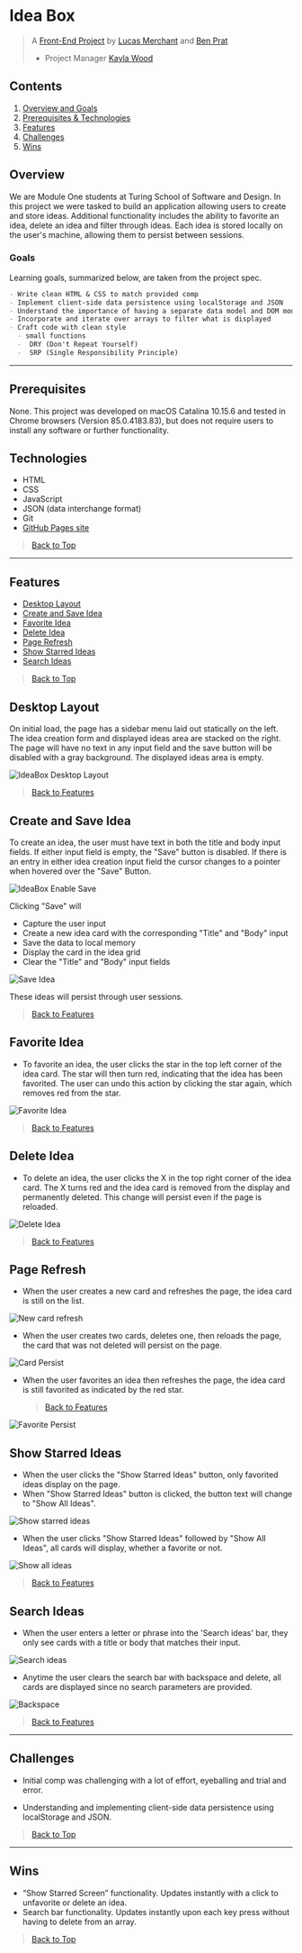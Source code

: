 #  Idea Box  
> A [Front-End Project](https://github.com/lbmerchant93/ideabox-boilerplate) by [Lucas Merchant](https://github.com/lbmerchant93) and [Ben Prat ](https://github.com/benjaminprat) 
> * Project Manager [Kayla Wood ](https://github.com/kaylaewood) 

## Contents
1. [Overview and Goals](#overview)
1. [ Prerequisites & Technologies](#prerequisites)
1. [Features](#features)
1. [Challenges](#challenges)
1. [Wins](#wins)


## Overview 
We are Module One students at Turing School of Software and Design. In this project we were tasked to build an application allowing users to create and store ideas. Additional functionality includes the ability to favorite an idea, delete an idea and filter through ideas. Each idea is stored locally on the user's machine, allowing them to persist between sessions. 

### Goals

Learning goals, summarized below, are taken from the  project spec.

``` Markdown
- Write clean HTML & CSS to match provided comp
- Implement client-side data persistence using localStorage and JSON
- Understand the importance of having a separate data model and DOM model
- Incorporate and iterate over arrays to filter what is displayed
- Craft code with clean style
  - small functions 
  -  DRY (Don't Repeat Yourself) 
  -  SRP (Single Responsibility Principle) 
```






---
 ## Prerequisites 

None. This project was developed on macOS Catalina 10.15.6 and tested in Chrome browsers (Version 85.0.4183.83), but does not require users to install any software or further functionality.


 ## Technologies

  - HTML
  - CSS
  - JavaScript
  - JSON (data interchange format)
  - Git
  -  [GitHub Pages site](https://lbmerchant93.github.io/ideabox-boilerplate/)


 >[Back to Top](#idea-box)

---
## Features

+ [Desktop Layout](#desktop-layout)
+ [Create and Save Idea](#create-and-save-idea)
+ [Favorite  Idea](#favorite-idea)
+ [Delete  Idea](#delete-idea)
+ [Page Refresh ](#page-refresh)
+ [Show Starred Ideas](#show-starred-ideas)
+ [Search Ideas](#search-ideas)

>[Back to Top](#idea-box)


## Desktop Layout

On initial load, the page has a sidebar menu laid out statically on the left. The idea creation form and displayed ideas area are stacked on the right. The page will have no text in any input field and the save button will be disabled with a gray background. The displayed ideas area is empty. 

![IdeaBox Desktop Layout](https://media.giphy.com/media/dDZJDiHR1KpUJHv9le/giphy.gif "IdeaBox Desktop Layout")

> [Back to Features](#features)

## Create and Save Idea

To create an idea, the user must have text in both the title and body input fields. If either input field is empty, the "Save" button is disabled.  If there is an entry in either idea creation input field the cursor changes to a pointer when hovered over the "Save" Button.

![IdeaBox Enable Save](https://media.giphy.com/media/2OoBukYz8YZpNxb3Sl/giphy.gif "Enable save")

Clicking "Save" will
  - Capture the user input
  - Create a new idea card with the corresponding "Title" and "Body" input 
  - Save the data to local memory
  - Display the card in the idea grid
  - Clear the "Title" and "Body" input fields

![Save Idea](https://media.giphy.com/media/i2PKIeRLAjWcOJldA0/giphy.gif "Save Idea")



These ideas will persist through user sessions.

> [Back to Features](#features)

## Favorite Idea
+ To favorite an idea, the user clicks the star in the top left corner of the idea card. The star will then turn red, indicating that the idea has been favorited. The user can undo this action by clicking the star again, which removes red from the star. 

![Favorite Idea](https://media.giphy.com/media/bvqQuP8g7BebPuvlTK/giphy.gif "Favorite Idea")

>[Back to Features](#features)
## Delete  Idea

+  To delete an idea, the user clicks the X in the top right corner of the idea card. The X turns red and the idea card is removed from the display and permanently deleted. This change will persist even if the page is reloaded.

![Delete Idea](https://media.giphy.com/media/LGW7HZMEkmyhFfvDxI/giphy.gif "Delete Idea")

>[Back to Features](#features)

## Page Refresh

+ When the user creates a new card and refreshes the page, the idea card is still on the list.
 
![New card refresh](https://media.giphy.com/media/LGW7HZMEkmyhFfvDxI/giphy.gif "New card refresh")

+ When the user creates two cards, deletes one, then reloads the page, the card that was not deleted will persist on the page.

![Card Persist](https://media.giphy.com/media/FUqGjg34KpnW4qdsGz/giphy.gif "Card persist")
+ When the user favorites an idea then refreshes the page, the idea card is still favorited as indicated by the red star. 
  >[Back to Features](#features)
  >
![Favorite Persist](https://media.giphy.com/media/gmzc3w0lgj45Dv0aBB/giphy.gif "Favorite persist")
## Show Starred Ideas
+ When the user clicks the "Show Starred Ideas" button, only favorited ideas display on the page.
+  When "Show Starred Ideas" button is clicked, the button text will change to "Show All Ideas".

![Show starred ideas](https://media.giphy.com/media/fmoeUHPDCC2G5l8hma/giphy.gif "Show starred ideas")


+ When the user clicks "Show Starred Ideas" followed by "Show All Ideas", all cards will display, whether a favorite or not.

![Show all ideas](https://media.giphy.com/media/7DxBvcGHWITSTltchG/giphy.gif "Show all ideas")


>[Back to Features](#features)


## Search Ideas

+ When the user enters a letter or phrase into the 'Search ideas' bar, they only see cards with a title or body that matches their input. 

![Search ideas](https://media.giphy.com/media/bvS4Q0tytexc7lNpIM/giphy.gif "Search ideas")

+ Anytime the user clears the search bar with  backspace and delete, all cards are displayed since no search parameters are provided. 

![Backspace](https://media.giphy.com/media/CDEtCJB7V4OdiLhZUI/giphy.gif "Backspace")
>[Back to Features](#features)
---

 ## Challenges  
 
 + Initial comp was challenging with a lot of effort, eyeballing and trial and error.

+ Understanding and implementing client-side data persistence using localStorage and JSON.

>[Back to Top](#idea-box)
---
 ## Wins
 
  + “Show Starred Screen” functionality.  Updates instantly with a click to unfavorite or delete an idea.
  +  Search bar functionality. Updates instantly upon each key press without having to delete from an array.

  
  
>[Back to Top](#idea-box)
